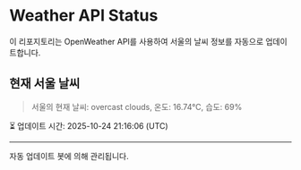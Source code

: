 
# Weather API Status

이 리포지토리는 OpenWeather API를 사용하여 서울의 날씨 정보를 자동으로 업데이트합니다.

## 현재 서울 날씨
> 서울의 현재 날씨: overcast clouds, 온도: 16.74°C, 습도: 69%

⏳ 업데이트 시간: 2025-10-24 21:16:06 (UTC)

---
자동 업데이트 봇에 의해 관리됩니다.
